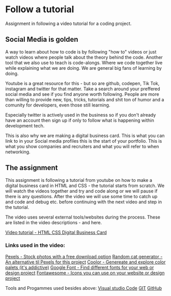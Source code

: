 # Follow a tutorial
Assignment in following a video tutorial for a coding project. 

## Social Media is golden
A way to learn about how to code is by following "how to" videos or just watch videos where people talk about the theory behind the code.
Another tool that we also use to teach is code-alongs. Where we code together live while explaining what we are doing. We are general big fans of learning by doing. 

Youtube is a great resource for this - but so are github, codepen, Tik Tok, instagram and twitter for that matter. Take a search around your preffered social media and see if you find anyone worth following. People are more than willing to provide new, tips, tricks, tutorials and shit ton of humor and a comunity for developers, even those still learning. 

Especially twitter is actively used in the business so if you don't already have an account then sign up if only to follow what is happening within development tech. 

This is also why we are making a digital business card. This is what you can link to in your Social media profiles this is the start of your portfolio. This is what you show companies and recruiters and what you will refer to when networking. 


## The assignment
This assignment is following a tutorial from youtube on how to make a digital business card in HTML and CSS - the tutorial starts from scratch. We will watch the videos together and try and code along or we will pause if there is any questions. After the video we will use some time to catch up and code and debug etc. before continuing with the next video and step in the tutorial. 

The video uses several external tools/websites during the process. These are listed in the video descriptions - and here. 

[Video tutorial - HTML CSS Digital Business Card](https://www.youtube.com/watch?v=h4dW7VyiP_M&list=PLHf0m3JrpGdp1TdbHk7MdE7H4gbS8QjIv)

### Links used in the video: 

[Pexels - Stock photos with a free download option](https://www.pexels.com/da-dk/)
[Random cat generator - An alternative til Pexels for this project](https://thiscatdoesnotexist.com)
[Coolor - Genereate and explore color palets (it's addictive)](https://coolors.co/)
[Google Font - Find different fonts for your web or design project](https://fonts.google.com/)
[Fontawesome - Icons you can use on your website or design project](https://fontawesome.com/)

Tools and Progammes used besides above: 
[Visual studio Code](https://code.visualstudio.com/)
[GIT](https://git-scm.com/)
[GitHub](https://github.com/)